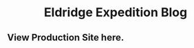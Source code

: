 <h1 align="center">
  Eldridge Expedition Blog
</h1>

<h2 align="center>
  View 
</h2>

_[View Production Site here](https://www.eldridgeexpedition.com)._
